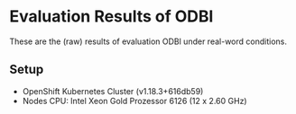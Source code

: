 # Evaluation Results of ODBl

These are the (raw) results of evaluation ODBl under real-word conditions.

## Setup
- OpenShift Kubernetes Cluster (v1.18.3+616db59)
- Nodes CPU: Intel Xeon Gold Prozessor 6126 (12 x 2.60 GHz) 





